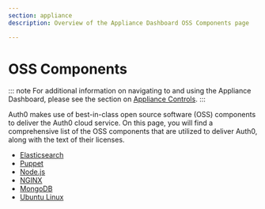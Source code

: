 ```yaml
---
section: appliance
description: Overview of the Appliance Dashboard OSS Components page

---
```


# OSS Components

::: note
  For additional information on navigating to and using the Appliance Dashboard, please see the section on [Appliance Controls](/appliance/dashboard#appliance-controls).
:::

Auth0 makes use of best-in-class open source software (OSS) components to deliver the Auth0 cloud service. On this page, you will find a comprehensive list of the OSS components that are utilized to deliver Auth0, along with the text of their licenses.

* [Elasticsearch](https://www.elastic.co/)
* [Puppet](https://puppet.com/)
* [Node.js](https://nodejs.org/en/)
* [NGINX](http://nginx.org/)
* [MongoDB](https://www.mongodb.com/)
* [Ubuntu Linux](http://www.ubuntu.com/)
